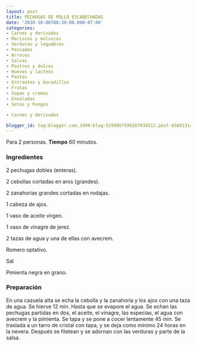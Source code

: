 ```yaml
---
layout: post
title: PECHUGAS DE POLLO ESCABECHADAS
date: '2010-10-06T08:30:00.000-07:00'
categories:
- Carnes y derivados
- Mariscos y moluscos
- Verduras y legumbres
- Pescados
- Arroces
- Salsas
- Postres y dulces
- Huevos y lacteos
- Pastas
- Entrantes y bocadillos
- Frutas
- Sopas y cremas
- Ensaladas
- Setas y hongos

- Carnes y derivados

blogger_id: tag:blogger.com,1999:blog-5299957599287034512.post-65881314073093621
---
```


Para 2 personas.
<b>Tiempo</b> 60 minutos.

<h3>Ingredientes</h3>

2 pechugas dobles (enteras).

2 cebollas cortadas en aros (grandes).

2 zanahorias grandes cortadas en rodajas.

1 cabeza de ajos.

1 vaso de aceite virgen.

1 vaso de vinagre de jerez.

2 tazas de agua y una de ellas con avecrem.

Romero optativo.

Sal

Pimienta negra en grano.

<h3>Preparación</h3>

En una cazuela alta se echa la cebolla y la zanahoria y los ajos con una taza de agua. Se hierve 12 min. Hasta que se evapore el agua. Se echan las pechugas partidas en dos, el aceite, el vinagre, las especias, el agua con avecrem y la pimienta. Se tapa y se pone a cocer lentamente 45 min. Se traslada a un tarro de cristal con tapa, y se deja como mínimo 24 horas en la nevera. Después se filetean y se adornan con las verduras y parte de la salsa.

